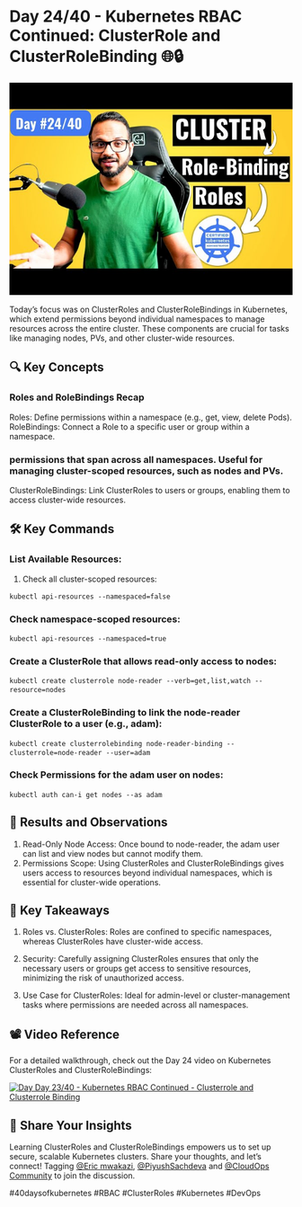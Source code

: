 # Day 24/40 - Kubernetes RBAC Continued: ClusterRole and ClusterRoleBinding 🌐🔒

<img src='./assets/24.png'>

Today’s focus was on ClusterRoles and ClusterRoleBindings in Kubernetes, which extend permissions beyond individual namespaces to manage resources across the entire cluster. These components are crucial for tasks like managing nodes, PVs, and other cluster-wide resources.

## 🔍 Key Concepts
### Roles and RoleBindings Recap
Roles: Define permissions within a namespace (e.g., get, view, delete Pods).
    RoleBindings: Connect a Role to a specific user or group within a namespace.

### permissions that span across all namespaces. Useful for managing cluster-scoped resources, such as nodes and PVs.

ClusterRoleBindings: Link ClusterRoles to users or groups, enabling them to access cluster-wide resources.

## 🛠️ Key Commands

### List Available Resources:
1. Check all cluster-scoped resources:
```
kubectl api-resources --namespaced=false
```
### Check namespace-scoped resources:
```
kubectl api-resources --namespaced=true
```
### Create a ClusterRole that allows read-only access to nodes:
```
kubectl create clusterrole node-reader --verb=get,list,watch --resource=nodes
```

### Create a ClusterRoleBinding to link the node-reader ClusterRole to a user (e.g., adam):
```
kubectl create clusterrolebinding node-reader-binding --clusterrole=node-reader --user=adam
```
### Check Permissions for the adam user on nodes:
```
kubectl auth can-i get nodes --as adam
```

## 📝 Results and Observations

1. Read-Only Node Access: Once bound to node-reader, the adam user can list and view nodes but cannot modify them.
2. Permissions Scope: Using ClusterRoles and ClusterRoleBindings gives users access to resources beyond individual namespaces, which is essential for cluster-wide operations.

## 🔑 Key Takeaways

1. Roles vs. ClusterRoles: Roles are confined to specific namespaces, whereas ClusterRoles have cluster-wide access.

2. Security: Carefully assigning ClusterRoles ensures that only the necessary users or groups get access to sensitive resources, minimizing the risk of unauthorized access.

3. Use Case for ClusterRoles: Ideal for admin-level or cluster-management tasks where permissions are needed across all namespaces.

## 📽️ Video Reference

For a detailed walkthrough, check out the Day 24 video on Kubernetes ClusterRoles and ClusterRoleBindings:

[![Day Day 23/40 - Kubernetes RBAC Continued - Clusterrole and Clusterrole Binding ](https://img.youtube.com/vi/DswQe7shSa4/sddefault.jpg)](https://youtu.be/DswQe7shSa4)

## 🔗 Share Your Insights

Learning ClusterRoles and ClusterRoleBindings empowers us to set up secure, scalable Kubernetes clusters. Share your thoughts, and let’s connect! Tagging [@Eric mwakazi](https://www.linkedin.com/in/eric-mwakazi), [@PiyushSachdeva](https://www.linkedin.com/in/piyush-sachdeva) and [@CloudOps Community](https://www.linkedin.com/company/thecloudopscomm) to join the discussion.

#40daysofkubernetes #RBAC #ClusterRoles #Kubernetes #DevOps
